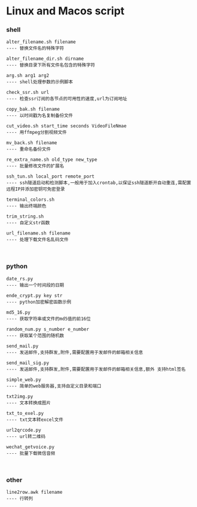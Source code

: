 # Linux and Macos script

### shell

	alter_filename.sh filename
	---- 替换文件名的特殊字符
	
	alter_filename_dir.sh dirname
	---- 替换目录下所有文件名包含的特殊字符
	
	arg.sh arg1 arg2
	---- shell处理参数的示例脚本
	
	check_ssr.sh url
	---- 检查ssr订阅的各节点的可用性的速度,url为订阅地址
	
	copy_bak.sh filename
	---- 以时间戳为名复制备份文件
	
	cut_video.sh start_time seconds VideoFileNmae
	---- 用ffmpeg分割视频文件
	
	mv_back.sh filename
	---- 重命名备份文件
	
	re_extra_name.sh old_type new_type
	---- 批量修改文件的扩展名
	
	ssh_tun.sh local_port remote_port 
	---- ssh隧道启动和检测脚本,一般用于加入crontab,以保证ssh隧道断开自动重连,需配置远程IP并添加密钥可免密登录
	
	terminal_colors.sh
	---- 输出终端颜色
	
	trim_string.sh
	---- 自定义str函数
	
	url_filename.sh filename
	---- 处理下载文件名乱码文件


​	
### python
	date_rs.py 
	---- 输出一个时间段的日期
	
	ende_crypt.py key str
	---- python加密解密函数示例
	
	md5_16.py
	---- 获取字符串或文件的md5值的前16位
	
	random_num.py s_number e_number
	---- 获取某个范围的随机数
	
	send_mail.py
	---- 发送邮件,支持群发,附件,需要配置用于发邮件的邮箱相关信息
	
	send_mail_sig.py
	---- 发送邮件,支持群发,附件,需要配置用于发邮件的邮箱相关信息,额外 支持html签名
	
	simple_web.py
	---- 简单的web服务器,支持自定义目录和端口
	
	txt2img.py
	---- 文本转换成图片
	
	txt_to_exel.py
	---- txt文本转excel文件
	
	url2qrcode.py
	---- url转二维码
	
	wechat_getvoice.py
	---- 批量下载微信音频


​	
### other
	line2row.awk filename 
	---- 行转列
